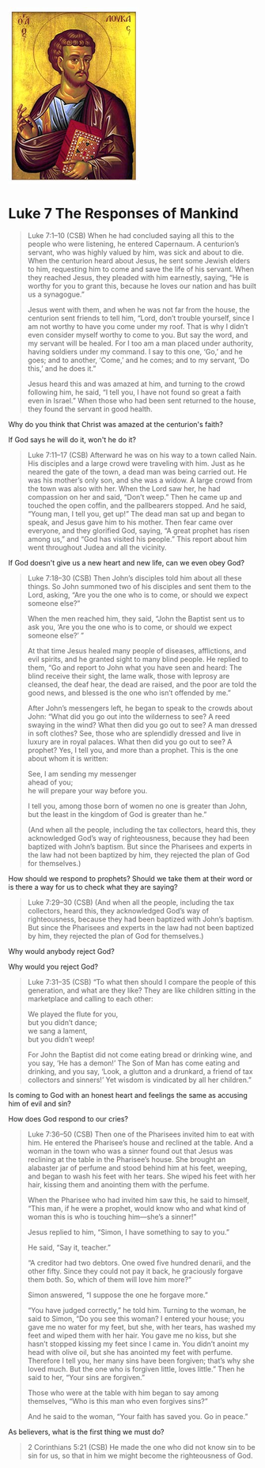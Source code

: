 <img class="intro-right" src="art-luke.jpg">

# Luke 7 The Responses of Mankind

>Luke 7:1–10 (CSB) When he had concluded saying all this to the people who were listening, he entered Capernaum. A centurion’s servant, who was highly valued by him, was sick and about to die. When the centurion heard about Jesus, he sent some Jewish elders to him, requesting him to come and save the life of his servant. When they reached Jesus, they pleaded with him earnestly, saying, “He is worthy for you to grant this, because he loves our nation and has built us a synagogue.”
>
>Jesus went with them, and when he was not far from the house, the centurion sent friends to tell him, “Lord, don’t trouble yourself, since I am not worthy to have you come under my roof. That is why I didn’t even consider myself worthy to come to you. But say the word, and my servant will be healed. For I too am a man placed under authority, having soldiers under my command. I say to this one, ‘Go,’ and he goes; and to another, ‘Come,’ and he comes; and to my servant, ‘Do this,’ and he does it.”
>
>Jesus heard this and was amazed at him, and turning to the crowd following him, he said, “I tell you, I have not found so great a faith even in Israel.” When those who had been sent returned to the house, they found the servant in good health.

Why do you think that Christ was amazed at the centurion's faith?

If God says he will do it, won't he do it?

>Luke 7:11–17 (CSB) Afterward he was on his way to a town called Nain. His disciples and a large crowd were traveling with him.  Just as he neared the gate of the town, a dead man was being carried out. He was his mother’s only son, and she was a widow. A large crowd from the town was also with her.  When the Lord saw her, he had compassion on her and said, “Don’t weep.”  Then he came up and touched the open coffin, and the pallbearers stopped. And he said, “Young man, I tell you, get up!”  The dead man sat up and began to speak, and Jesus gave him to his mother.  Then fear came over everyone, and they glorified God, saying, “A great prophet has risen among us,” and “God has visited his people.”  This report about him went throughout Judea and all the vicinity.

If God doesn't give us a new heart and new life, can we even obey God?

>Luke 7:18–30 (CSB) Then John’s disciples told him about all these things. So John summoned two of his disciples  and sent them to the Lord, asking, “Are you the one who is to come, or should we expect someone else?”
>
>When the men reached him, they said, “John the Baptist sent us to ask you, ‘Are you the one who is to come, or should we expect someone else?’ ”
>
>At that time Jesus healed many people of diseases, afflictions, and evil spirits, and he granted sight to many blind people.  He replied to them, “Go and report to John what you have seen and heard: The blind receive their sight, the lame walk, those with leprosy are cleansed, the deaf hear, the dead are raised, and the poor are told the good news,  and blessed is the one who isn’t offended by me.”
>
>After John’s messengers left, he began to speak to the crowds about John: “What did you go out into the wilderness to see? A reed swaying in the wind?  What then did you go out to see? A man dressed in soft clothes? See, those who are splendidly dressed and live in luxury are in royal palaces.  What then did you go out to see? A prophet? Yes, I tell you, and more than a prophet.  This is the one about whom it is written:
>
>See, I am sending my messenger  
>ahead of you;  
>he will prepare your way before you.
>
>I tell you, among those born of women no one is greater than John, but the least in the kingdom of God is greater than he.”
>
>(And when all the people, including the tax collectors, heard this, they acknowledged God’s way of righteousness, because they had been baptized with John’s baptism.  But since the Pharisees and experts in the law had not been baptized by him, they rejected the plan of God for themselves.)

How should we respond to prophets? Should we take them at their word or is there a way for us to check what they are saying?

>Luke 7:29–30 (CSB) (And when all the people, including the tax collectors, heard this, they acknowledged God’s way of righteousness, because they had been baptized with John’s baptism.  But since the Pharisees and experts in the law had not been baptized by him, they rejected the plan of God for themselves.)

Why would anybody reject God?

Why would you reject God?

>Luke 7:31–35 (CSB) “To what then should I compare the people of this generation, and what are they like?  They are like children sitting in the marketplace and calling to each other:
>
>We played the flute for you,  
>but you didn’t dance;  
>we sang a lament,  
>but you didn’t weep!
>
>For John the Baptist did not come eating bread or drinking wine, and you say, ‘He has a demon!’  The Son of Man has come eating and drinking, and you say, ‘Look, a glutton and a drunkard, a friend of tax collectors and sinners!’  Yet wisdom is vindicated by all her children.”

Is coming to God with an honest heart and feelings the same as accusing him of evil and sin?

How does God respond to our cries?

>Luke 7:36–50 (CSB) Then one of the Pharisees invited him to eat with him. He entered the Pharisee’s house and reclined at the table.  And a woman in the town who was a sinner found out that Jesus was reclining at the table in the Pharisee’s house. She brought an alabaster jar of perfume  and stood behind him at his feet, weeping, and began to wash his feet with her tears. She wiped his feet with her hair, kissing them and anointing them with the perfume.
>
>When the Pharisee who had invited him saw this, he said to himself, “This man, if he were a prophet, would know who and what kind of woman this is who is touching him—she’s a sinner!”
>
>Jesus replied to him, “Simon, I have something to say to you.”
>
>He said, “Say it, teacher.”
>
>“A creditor had two debtors. One owed five hundred denarii, and the other fifty.  Since they could not pay it back, he graciously forgave them both. So, which of them will love him more?”
>
>Simon answered, “I suppose the one he forgave more.”
>
>“You have judged correctly,” he told him.  Turning to the woman, he said to Simon, “Do you see this woman? I entered your house; you gave me no water for my feet, but she, with her tears, has washed my feet and wiped them with her hair.  You gave me no kiss, but she hasn’t stopped kissing my feet since I came in.  You didn’t anoint my head with olive oil, but she has anointed my feet with perfume.  Therefore I tell you, her many sins have been forgiven; that’s why she loved much. But the one who is forgiven little, loves little.”  Then he said to her, “Your sins are forgiven.”
>
>Those who were at the table with him began to say among themselves, “Who is this man who even forgives sins?”
>
>And he said to the woman, “Your faith has saved you. Go in peace.”

As believers, what is the first thing we must do?


>2 Corinthians 5:21 (CSB)  He made the one who did not know sin to be sin for us, so that in him we might become the righteousness of God.
